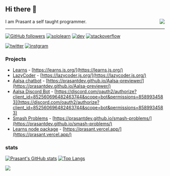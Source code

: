 ## Hi there 👋
<img src="https://cdn.discordapp.com/emojis/843572666015416340.gif?v=1" align="right">

I am Prasant a self taught programmer. 
<br>
<hr>

[![GitHub followers](https://img.shields.io/github/followers/prasantdev?label=Prasant&style=social)](https://github.com/prasantdev) [![sololearn](https://img.shields.io/badge/-Sololearn-deepskyblue?logo=sololearn&logoColor=white&color=cornflowerblue&labelColor=grey&style=flat-square)](https://www.sololearn.com/Profile/18228121) [![dev](https://img.shields.io/badge/-DEV.to-deepskyblue?logo=devdotto&logoColor=black&color=grey&labelColor=DFDFDF&style=flat-square)](https://dev.to/prasant) [![stackoverflow](https://img.shields.io/badge/-Stackoverflow-deepskyblue?logo=stackoverflow&logoColor=orange&color=grey&labelColor=DFDFDF&style=flat-square)](https://stackoverflow.com/users/16797931/prasant)
<br>

[![twitter](https://img.shields.io/badge/-Twitter-deepskyblue?logo=twitter&logoColor=blue&color=blue&labelColor=white&style=flat-square)](https://twitter.com/prasant_dev)
[![instgram](https://img.shields.io/badge/-Instagram-deepskyblue?logo=instagram&logoColor=hotpink&color=cornflowerblue&labelColor=white&style=flat-square)](https://www.instagram.com/dev.prasant/)
### Projects

- [Learns](https://learns.js.org/) - [https://learns.js.org/](https://learns.js.org/)
- [LazyCoder](https://lazycoder.js.org/) - [https://lazycoder.js.org/](https://lazycoder.js.org/)
- [Aalsa chatbot](https://prasantdev.github.io/Aalsa-previewer/) - [https://prasantdev.github.io/Aalsa-previewer/](https://prasantdev.github.io/Aalsa-previewer/)
- [Aalsa Discord Bot](https://discord.com/oauth2/authorize?client_id=852560696482463744&scope=bot&permissions=8589934583) - [https://discord.com/oauth2/authorize?client_id=852560696482463744&scope=bot&permissions=8589934583](https://discord.com/oauth2/authorize?client_id=852560696482463744&scope=bot&permissions=8589934583)
- [Smash Problems](https://prasantdev.github.io/smash-problems/) - [https://prasantdev.github.io/smash-problems/](https://prasantdev.github.io/smash-problems/)
- [Learns node package](https://prasant.vercel.app/) - [https://prasant.vercel.app/](https://prasant.vercel.app/)

### stats
[![Prasant's GitHub stats](https://github-readme-stats.vercel.app/api?username=prasantdev&show_icons=true)](https://github.com/anuraghazra/github-readme-stats)
[![Top Langs](https://github-readme-stats.vercel.app/api/top-langs/?username=prasantdev&layout=compact)](https://github.com/anuraghazra/github-readme-stats)

![](https://activity-graph.herokuapp.com/graph?username=prasantdev&theme=react-dark)

<!--
**prasantdev/prasantdev** is a ✨ _special_ ✨ repository because its `README.md` (this file) appears on your GitHub profile.

Here are some ideas to get you started:

- 🔭 I’m currently working on ...
- 🌱 I’m currently learning ...
- 👯 I’m looking to collaborate on ...
- 🤔 I’m looking for help with ...
- 💬 Ask me about ...
- 📫 How to reach me: ...
- 😄 Pronouns: ...
- ⚡ Fun fact: ...
-->
